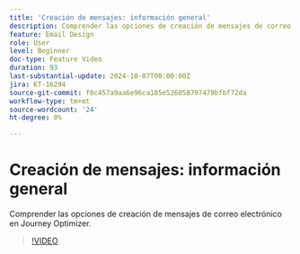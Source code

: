 ```yaml
---
title: 'Creación de mensajes: información general'
description: Comprender las opciones de creación de mensajes de correo electrónico en Journey Optimizer.
feature: Email Design
role: User
level: Beginner
doc-type: Feature Video
duration: 93
last-substantial-update: 2024-10-07T00:00:00Z
jira: KT-16294
source-git-commit: f0c457a9aa6e96ca185e526058797479bfbf72da
workflow-type: tm+mt
source-wordcount: '24'
ht-degree: 0%

---
```



# Creación de mensajes: información general

Comprender las opciones de creación de mensajes de correo electrónico en Journey Optimizer.

>[!VIDEO](https://video.tv.adobe.com/v/3432685/?learn=on)
